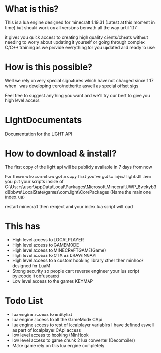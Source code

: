 # What is this?

This is a lua engine designed for minecraft 1.19.31 (Latest at this moment in time)
but should work on all versions beneath all the way until 1.17

it gives you quick access to creating high quality clients/cheats without needing to worry about updating it yourself or going through complex C/C++ training as we provide everything for you updated and ready to use

# How is this possible?

Well we rely on very special signatures which have not changed since 1.17 when i was developing trero/netherite
aswell as special offset sigs

Feel free to suggest anything you want and we'll try our best to give you high level access

# LightDocumentats

Documentation for the LIGHT API

# How to download & install?

The first copy of the light api will be publicly available in 7 days from now  

For those who somehow got a copy first you've got to inject light.dll then you put your scripts inside of C:\Users\user\AppData\Local\Packages\Microsoft.MinecraftUWP_8wekyb3d8bbwe\LocalState\games\com.light\CorePackages (Name the main one Index.lua)

restart minecraft then reinject and your index.lua script will load

# This has

- High level access to LOCALPLAYER
- High level access to GAMEMODE
- High level access to MINECRAFTGAME(Game)
- High level access to CTX as DRAWINGAPI
- High level access to a custom hooking library other then minhook designed for LuaM
- Strong security so people cant reverse engineer your lua script bytecode if obfuscated
- Low level access to the games KEYMAP

# Todo List

- lua engine access to entitylist
- lua engine access to all the GameMode CApi
- lua engine access to rest of localplayer variables I have defined aswell as part of localplayer CApi access
- low level access to hooking (MinHook)
- low level access to game chunk 2 lua converter (Decompiler)
- Make game rely on this lua engine completely
